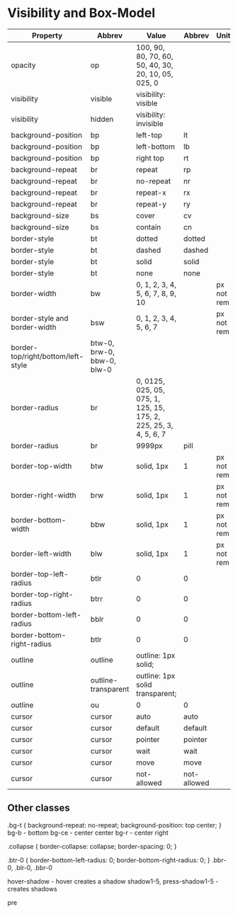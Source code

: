 # Visibility and Box-Model


| Property |Abbrev| Value |Abbrev | Units |
|----------|--------|-------|--------|------|
| opacity | op | 100, 90, 80, 70, 60, 50, 40, 30, 20, 10, 05, 025, 0 | | |
| visibility | visible | visibility: visible | | |
| visibility | hidden | visibility: invisible | | |
| background-position | bp | left-top | lt | |
| background-position | bp | left-bottom | lb | |
| background-position | bp | right top | rt	| |
| background-repeat |  br |  repeat | rp	| |
| background-repeat |  br |  no-repeat | nr	| |
| background-repeat |  br |  repeat-x | rx	| |
| background-repeat |  br |  repeat-y  | ry	| |
| background-size | bs | cover | cv | |
| background-size | bs | contain | cn | |
| border-style | bt | dotted | dotted | |
| border-style	| bt | dashed | dashed | |
| border-style	| bt | solid | solid | |
| border-style	| bt | none	| none | |
| border-width | bw | 0, 1, 2, 3, 4, 5, 6, 7, 8, 9, 10  | | px not rem |
| border-style and border-width	| bsw | 0, 1, 2, 3, 4, 5, 6, 7 | | px not rem|
| border-top/right/bottom/left-style | btw-0, brw-0, bbw-0, blw-0 | | | |
| border-radius | br | 0, 0125, 025, 05, 075, 1, 125, 15, 175, 2, 225, 25, 3, 4, 5, 6, 7 | | |
| border-radius | br | 9999px  | pill | |
| border-top-width | btw | solid, 1px | 1 | px not rem |
| border-right-width | brw | solid, 1px | 1  | px not rem |
| border-bottom-width | bbw | solid, 1px | 1 | px not rem |
| border-left-width | blw | solid, 1px | 1 | px not rem |
| border-top-left-radius | btlr | 0 | 0 | |
| border-top-right-radius | btrr | 0 | 0 | |
| border-bottom-left-radius | bblr | 0 | 0 | |
| border-bottom-right-radius | btlr | 0 | 0 | |
| outline | outline | outline: 1px solid; | | |
| outline | outline-transparent | outline: 1px solid transparent; | | |
| outline | ou | 0 | 0 |  |
| cursor |  cursor | auto | auto |  |
| cursor |  cursor | default | default |  |
| cursor |  cursor | pointer | pointer |  |
| cursor |  cursor | wait | wait |  |
| cursor |  cursor | move | move |  |
| cursor |  cursor | not-allowed | not-allowed |  |



## Other classes
.bg-t {
    background-repeat: no-repeat;
    background-position: top center;
}
bg-b - bottom
bg-ce - center center
bg-r - center right

.collapse {
    border-collapse: collapse;
    border-spacing: 0;
}

.btr-0 {
    border-bottom-left-radius: 0;
    border-bottom-right-radius: 0;
}
.bbr-0, .blr-0, .bbr-0


hover-shadow - hover creates a shadow
shadow1-5, press-shadow1-5 - creates shadows

pre

